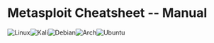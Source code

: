 # Metasploit Cheatsheet -- Manual
![Linux](https://img.shields.io/badge/Linux-FCC624?style=for-the-badge&logo=linux&logoColor=black)![Kali](https://img.shields.io/badge/Kali-268BEE?style=for-the-badge&logo=kalilinux&logoColor=white)![Debian](https://img.shields.io/badge/Debian-D70A53?style=for-the-badge&logo=debian&logoColor=white)![Arch](https://img.shields.io/badge/Arch%20Linux-1793D1?logo=arch-linux&logoColor=fff&style=for-the-badge)![Ubuntu](https://img.shields.io/badge/Ubuntu-E95420?style=for-the-badge&logo=ubuntu&logoColor=white)
